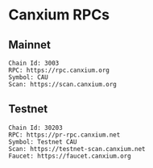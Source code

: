 # Canxium RPCs

## Mainnet

```
Chain Id: 3003
RPC: https://rpc.canxium.org
Symbol: CAU
Scan: https://scan.canxium.org
```

## Testnet

```
Chain Id: 30203
RPC: https://pr-rpc.canxium.net
Symbol: Testnet CAU
Scan: https://testnet-scan.canxium.net
Faucet: https://faucet.canxium.org
```